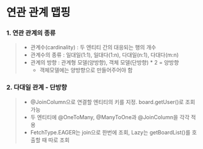 # 연관 관계 맵핑

### 1. 연관 관계의 종류
> - 관계수(cardinality) : 두 엔티티 간의 대응되는 행의 개수
> - 관계수의 종류 : 일대일(1:1), 일대다(1:n), 다대일(n:1), 다대다(m:n)
> - 관계의 방향 : 관계형 모델(양방향), 객체 모델(단방향) * 2 = 양방향 
>   - 객체모델에는 양방향으로 만들어주어야 함

### 2. 다대일 관계 - 단방향
> - @JoinColumn으로 연결할 엔티티의 키를 지정. board.getUser()로 조회 가능
> - 두 엔티티에 @OneToMany, @ManyToOne과 @JoinColumn을 각각 적용
> - FetchType.EAGER는 join으로 한번에 조회, Lazy는 getBoardList()를 호출할 때 따로 조회